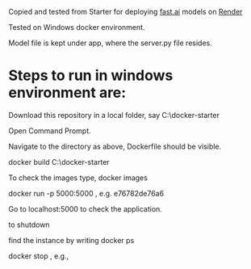 Copied and tested from Starter for deploying [fast.ai](https://www.fast.ai) models on [Render](https://render.com)

Tested on Windows docker environment.

Model file is kept under app, where the server.py file resides.


# Steps to run in windows environment are:

Download this repository in a local folder, say C:\docker-starter

Open Command Prompt.

Navigate to the directory as above, Dockerfile should be visible.

docker build C:\docker-starter

To check the images type, docker images

docker run  -p 5000:5000 <image-name-you-want-to-run>, e.g. e76782de76a6
  
Go to localhost:5000 to check the application.

to shutdown

find the instance by writing docker ps

docker stop <instance-name>, e.g., 
  

